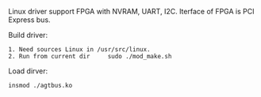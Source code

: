 Linux driver support FPGA with NVRAM, UART, I2C.
Iterface of FPGA is PCI Express bus.


Build driver:

	1. Need sources Linux in /usr/src/linux.
	2. Run from current dir		sudo ./mod_make.sh


Load dirver:

	insmod ./agtbus.ko